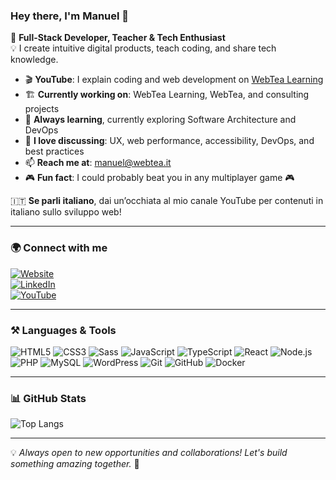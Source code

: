 ### Hey there, I'm Manuel 👋 

🚀 **Full-Stack Developer, Teacher & Tech Enthusiast**  
💡 I create intuitive digital products, teach coding, and share tech knowledge.

- 🎬 **YouTube**: I explain coding and web development on [WebTea Learning](https://www.youtube.com/channel/UCfDyxJKu5QmNmvjIciGAl7A)
- 🏗️ **Currently working on**: WebTea Learning, WebTea, and consulting projects
- 🌱 **Always learning**, currently exploring Software Architecture and DevOps
- 💬 **I love discussing**: UX, web performance, accessibility, DevOps, and best practices
- 📫 **Reach me at**: [manuel@webtea.it](mailto:manuel@webtea.it)
- 🎮 **Fun fact**: I could probably beat you in any multiplayer game 🎮

🇮🇹 **Se parli italiano**, dai un’occhiata al mio canale YouTube per contenuti in italiano sullo sviluppo web!

---

### 🌍 Connect with me  
[![Website](https://img.shields.io/badge/Website-manuelricci.com-blue?style=flat&logo=google-chrome&logoColor=white)](https://www.manuelricci.com)  
[![LinkedIn](https://img.shields.io/badge/LinkedIn-Manuel%20Ricci-blue?style=flat&logo=linkedin)](https://www.linkedin.com/in/riccimanuel/)  
[![YouTube](https://img.shields.io/badge/YouTube-WebTea%20Learning-red?style=flat&logo=youtube)](https://www.youtube.com/channel/UCfDyxJKu5QmNmvjIciGAl7A)  

---

### ⚒️ Languages & Tools  
![HTML5](https://img.shields.io/badge/HTML5-%23E34F26.svg?style=flat&logo=html5&logoColor=white)
![CSS3](https://img.shields.io/badge/CSS3-%231572B6.svg?style=flat&logo=css3&logoColor=white)
![Sass](https://img.shields.io/badge/Sass-%23CC6699.svg?style=flat&logo=sass&logoColor=white)
![JavaScript](https://img.shields.io/badge/JavaScript-%23F7DF1E.svg?style=flat&logo=javascript&logoColor=black)
![TypeScript](https://img.shields.io/badge/TypeScript-%233178C6.svg?style=flat&logo=typescript&logoColor=white)
![React](https://img.shields.io/badge/React-%2361DAFB.svg?style=flat&logo=react&logoColor=black)
![Node.js](https://img.shields.io/badge/Node.js-%23339933.svg?style=flat&logo=node.js&logoColor=white)
![PHP](https://img.shields.io/badge/PHP-%23777BB4.svg?style=flat&logo=php&logoColor=white)
![MySQL](https://img.shields.io/badge/MySQL-%234479A1.svg?style=flat&logo=mysql&logoColor=white)
![WordPress](https://img.shields.io/badge/WordPress-%23117AC9.svg?style=flat&logo=wordpress&logoColor=white)
![Git](https://img.shields.io/badge/Git-%23F05032.svg?style=flat&logo=git&logoColor=white)
![GitHub](https://img.shields.io/badge/GitHub-%23181717.svg?style=flat&logo=github&logoColor=white)
![Docker](https://img.shields.io/badge/Docker-%232496ED.svg?style=flat&logo=docker&logoColor=white)

---

### 📊 GitHub Stats  
![Top Langs](https://github-readme-stats.vercel.app/api/top-langs/?username=manuelricci&layout=compact&theme=tokyonight&hide_border=true)

---

💡 *Always open to new opportunities and collaborations! Let's build something amazing together.* 🚀
